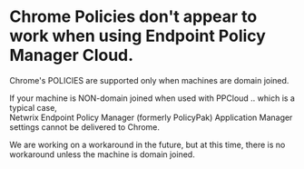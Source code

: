 # Chrome Policies don't appear to work when using Endpoint Policy Manager Cloud.

Chrome's POLICIES are supported only when machines are domain joined.

If your machine is NON-domain joined when used with PPCloud .. which is a typical case,  
Netwrix Endpoint Policy Manager (formerly PolicyPak) Application Manager settings cannot be
delivered to Chrome.

We are working on a workaround in the future, but at this time, there is no workaround unless the
machine is domain joined.
